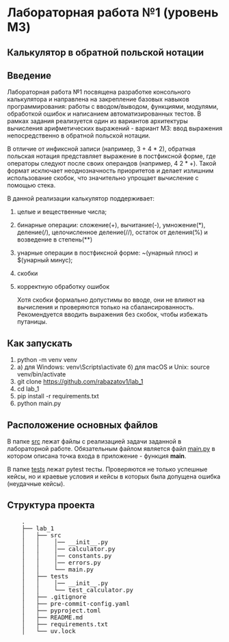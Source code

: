 # Лабораторная работа №1 (уровень M3)
## Калькулятор в обратной польской нотации

## Введение
   Лабораторная работа №1 посвящена разработке консольного калькулятора и направлена на закрепление базовых
навыков программирования: работы с вводом/выводом, функциями, модулями, обработкой ошибок и написанием
автоматизированных тестов. В рамках задания реализуется один из вариантов архитектуры вычисления арифметических
выражений - вариант МЗ: ввод выражения непосредственно в обратной польской нотации.

   В отличие от инфиксной записи (например, 3 + 4 * 2), обратная польская нотация представляет выражение
в постфиксной форме, где операторы следуют после своих операндов (например, 4 2 * +). Такой формат
исключает неоднозначность приоритетов и делает излишним использование скобок, что значительно упрощает
вычисление с помощью стека.

   В данной реализации калькулятор поддерживает:
1) целые и вещественные числа;
2) бинарные операции: сложение(+), вычитание(-), умножение(*), деление(/), целочисленное деление(//),
остаток от деления(%) и возведение в степень(**)
3) унарные операции в постфиксной форме: ~(унарный плюс) и $(унарный минус);
4) скобки
5) корректную обработку ошибок

   Хотя скобки формально допустимы во вводе, они не влияют на вычисления и проверяются только на сбалансированность.
Рекомендуется вводить выражения без скобок, чтобы избежать путаницы.

## Как запускать
1. python -m venv venv
2. a) для Windows: venv\Scripts\activate
   б) для macOS и Unix: source venv/bin/activate
3. git clone https://github.com/rabazatov1/lab_1
4. cd lab_1
5. pip install -r requirements.txt
6. python main.py

## Расположение основных файлов
   В папке [src](./src) лежат файлы с реализацией задачи заданной в лабораторной работе. Обязательным файлом является файл
[main.py](./src/main.py) в котором описана точка входа в приложение - функция **main**.

   В папке [tests](./tests) лежат pytest тесты. Проверяются не только успешные кейсы, но и краевые условия
и кейсы в которых была допущена ошибка (неудачные кейсы).

## Структура проекта

 <pre>
    .
    ├── lab_1
    │   ├── src
    │   │    │── __init__.py
    │   │    │── calculator.py
    │   │    │── constants.py
    │   │    │── errors.py
    │   │    └── main.py
    │   ├── tests
    │   │    │── __init__.py
    │   │    └── test_calculator.py
    │   ├── .gitignore
    │   ├── pre-commit-config.yaml
    │   ├── pyproject.toml
    │   ├── README.md
    │   ├── requirements.txt
    │   └── uv.lock

</pre>
